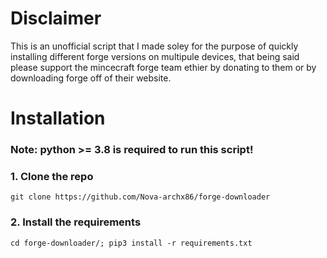 # Disclaimer
This is an unofficial script that I made soley for the purpose of quickly installing different forge versions on
multipule devices, that being said please support the mincecraft forge team ethier by donating to them or by downloading forge off of their website.

# Installation
### Note: python >= 3.8 is required to run this script!
### 1. Clone the repo
    git clone https://github.com/Nova-archx86/forge-downloader
### 2. Install the requirements
    cd forge-downloader/; pip3 install -r requirements.txt
